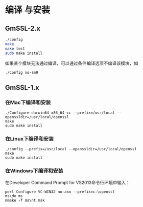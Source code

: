 # 编译 与安装

## GmSSL-2.x

```sh
./config
make
make test
sudo make install
```

如果某个模块无法通过编译，可以通过条件编译选项不编译该模块，如

```sh
./config no-sm9
```


## GmSSL-1.x

### 在Mac下编译和安装

```
./Configure darwin64-x86_64-cc --prefix=/usr/local --openssldir=/usr/local/openssl
make
sudo make install
```

### 在Linux下编译和安装

```
./config --prefix=/usr/local --openssldir=/usr/local/openssl
make
sudo make install
```

### 在Windows下编译和安装

在Developer Command Prompt for VS2013命令行环境中输入：
```
perl Configure VC-WIN32 no-asm --prefix=c:\openssl
ms\do_ms
nmake -f ms\nt.mak
```
